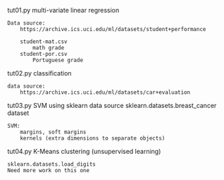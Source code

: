 tut01.py
	multi-variate linear regression

	Data source:
		https://archive.ics.uci.edu/ml/datasets/student+performance

		student-mat.csv
			math grade
		student-por.csv
			Portuguese grade

tut02.py
	classification

	data source:
		https://archive.ics.uci.edu/ml/datasets/car+evaluation

tut03.py
	SVM using sklearn
	data source
		sklearn.datasets.breast_cancer dataset

	SVM:
		margins, soft margins
		kernels (extra dimensions to separate objects)

tut04.py
	K-Means clustering (unsupervised learning)

	sklearn.datasets.load_digits
	Need more work on this one


